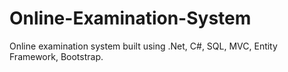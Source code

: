 # Online-Examination-System
Online examination system built using .Net, C#, SQL, MVC, Entity Framework, Bootstrap.
